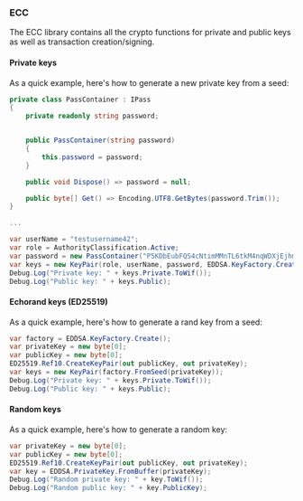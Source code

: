 ### ECC
The ECC library contains all the crypto functions for private and public keys as well as transaction creation/signing.

#### Private keys
As a quick example, here's how to generate a new private key from a seed:

```c#
private class PassContainer : IPass
{
    private readonly string password;


    public PassContainer(string password)
    {
        this.password = password;
    }

    public void Dispose() => password = null;

    public byte[] Get() => Encoding.UTF8.GetBytes(password.Trim());
}

...

var userName = "testusername42";
var role = AuthorityClassification.Active;
var password = new PassContainer("P5KDbEubFQS4cNtimMMnTL6tkM4nqWDXjEjhmQDrxGvoY");
var keys = new KeyPair(role, userName, password, EDDSA.KeyFactory.Create());
Debug.Log("Private key: " + keys.Private.ToWif());
Debug.Log("Public key: " + keys.Public);
```

#### Echorand keys (ED25519)
As a quick example, here's how to generate a rand key from a seed:

```c#
var factory = EDDSA.KeyFactory.Create();
var privateKey = new byte[0];
var publicKey = new byte[0];
ED25519.Ref10.CreateKeyPair(out publicKey, out privateKey);
var keys = new KeyPair(factory.FromSeed(privateKey));
Debug.Log("Private key: " + keys.Private.ToWif());
Debug.Log("Public key: " + keys.Public);
```

#### Random keys
As a quick example, here's how to generate a random key:

```c#
var privateKey = new byte[0];
var publicKey = new byte[0];
ED25519.Ref10.CreateKeyPair(out publicKey, out privateKey);
var key = EDDSA.PrivateKey.FromBuffer(privateKey);
Debug.Log("Random private key: " + key.ToWif());
Debug.Log("Random public key: " + key.PublicKey);
```
